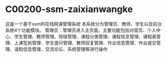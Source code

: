 # C00200-ssm-zaixianwangke
这是一个基于ssm的在线网课管理系统 本系统分为管理员、教师、学生以及前台系统4个功能模块。 管理员：管理员进入主页面，主要功能包括对首页、个人中心、学生管理、教师管理、班级管理、课程分类管理、课程信息管理、课程表管理、上课签到管理、学生提问管理、教师回复管理、作业信息管理、作业提交管理、请假信息管理、交流论坛、系统管理等进行操作
